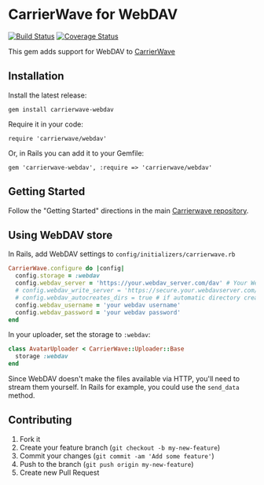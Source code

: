 # CarrierWave for WebDAV

[![Build Status](https://travis-ci.org/qinix/carrierwave-webdav.png?branch=master)](https://travis-ci.org/qinix/carrierwave-webdav)
[![Coverage Status](https://coveralls.io/repos/github/qinix/carrierwave-webdav/badge.svg?branch=master)](https://coveralls.io/github/qinix/carrierwave-webdav?branch=master)

This gem adds support for WebDAV to
[CarrierWave](https://github.com/carrierwaveuploader/carrierwave/)

## Installation

Install the latest release:

    gem install carrierwave-webdav

Require it in your code:

    require 'carrierwave/webdav'

Or, in Rails you can add it to your Gemfile:

    gem 'carrierwave-webdav', :require => 'carrierwave/webdav'

## Getting Started

Follow the "Getting Started" directions in the main
[Carrierwave repository](https://github.com/carrierwaveuploader/carrierwave/).

## Using WebDAV store

In Rails, add WebDAV settings to `config/initializers/carrierwave.rb`

```ruby
CarrierWave.configure do |config|
  config.storage = :webdav
  config.webdav_server = 'https://your.webdav_server.com/dav' # Your WebDAV url.
  # config.webdav_write_server = 'https://secure.your.webdavserver.com/dav/' # This is an optional attribute. It can save on one server and read from another server. (Contributed by @eychu. Thanks)
  # config.webdav_autocreates_dirs = true # if automatic directory creation is enabled on the server (disables explicit directory creation)
  config.webdav_username = 'your webdav username'
  config.webdav_password = 'your webdav password'
end
```

In your uploader, set the storage to `:webdav`:

```ruby
class AvatarUploader < CarrierWave::Uploader::Base
  storage :webdav
end
```

Since WebDAV doesn't make the files available via HTTP, you'll need to stream
them yourself. In Rails for example, you could use the `send_data` method.

## Contributing

1. Fork it
2. Create your feature branch (`git checkout -b my-new-feature`)
3. Commit your changes (`git commit -am 'Add some feature'`)
4. Push to the branch (`git push origin my-new-feature`)
5. Create new Pull Request
